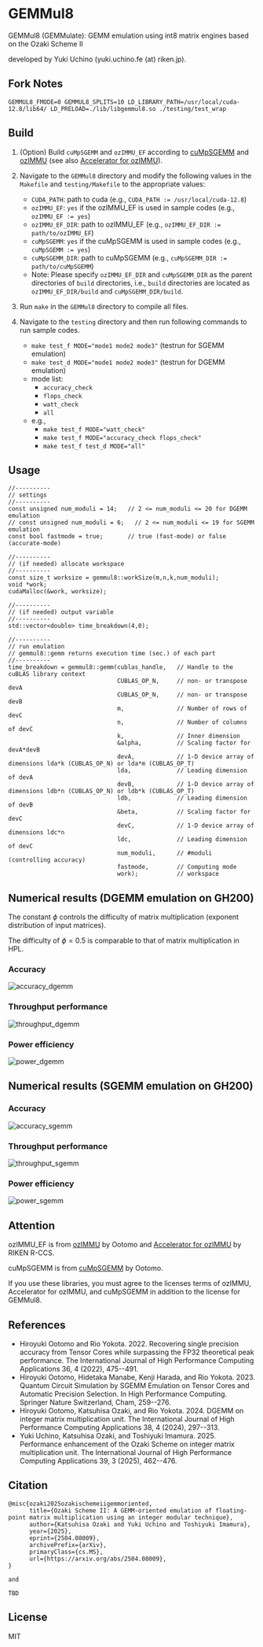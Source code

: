 # GEMMul8

GEMMul8 (GEMMulate): GEMM emulation using int8 matrix engines based on the Ozaki Scheme II

developed by Yuki Uchino (yuki.uchino.fe (at) riken.jp).

## Fork Notes

```
GEMMUL8_FMODE=0 GEMMUL8_SPLITS=10 LD_LIBRARY_PATH=/usr/local/cuda-12.8/lib64/ LD_PRELOAD=./lib/libgemmul8.so ./testing/test_wrap
```

## Build

1. (Option) Build `cuMpSGEMM` and `ozIMMU_EF` according to [cuMpSGEMM](https://github.com/enp1s0/cuMpSGEMM) and [ozIMMU](https://github.com/enp1s0/ozIMMU) (see also [Accelerator for ozIMMU](https://github.com/RIKEN-RCCS/accelerator_for_ozIMMU)).

2. Navigate to the `GEMMul8` directory and modify the following values in the `Makefile` and `testing/Makefile` to the appropriate values:

   - `CUDA_PATH`: path to cuda (e.g., `CUDA_PATH := /usr/local/cuda-12.8`)
   - `ozIMMU_EF`: `yes` if the ozIMMU_EF is used in sample codes (e.g., `ozIMMU_EF := yes`)
   - `ozIMMU_EF_DIR`: path to ozIMMU_EF (e.g., `ozIMMU_EF_DIR := path/to/ozIMMU_EF`)
   - `cuMpSGEMM`: `yes` if the cuMpSGEMM is used in sample codes (e.g., `cuMpSGEMM := yes`)
   - `cuMpSGEMM_DIR`: path to cuMpSGEMM (e.g., `cuMpSGEMM_DIR := path/to/cuMpSGEMM`)
   - Note: Please specify `ozIMMU_EF_DIR` and `cuMpSGEMM_DIR` as the parent directories of `build` directories, i.e., `build` directories are located as `ozIMMU_EF_DIR/build` and `cuMpSGEMM_DIR/build`.

3. Run `make` in the `GEMMul8` directory to compile all files.

4. Navigate to the `testing` directory and then run following commands to run sample codes.
   - `make test_f MODE="mode1 mode2 mode3"` (testrun for SGEMM emulation)
   - `make test_d MODE="mode1 mode2 mode3"` (testrun for DGEMM emulation)
   - mode list:
     - `accuracy_check`
     - `flops_check`
     - `watt_check`
     - `all`
   - e.g.,
     - `make test_f MODE="watt_check"`
     - `make test_f MODE="accuracy_check flops_check"`
     - `make test_f test_d MODE="all"`

## Usage

```
//----------
// settings
//----------
const unsigned num_moduli = 14;   // 2 <= num_moduli <= 20 for DGEMM emulation
// const unsigned num_moduli = 6;   // 2 <= num_moduli <= 19 for SGEMM emulation
const bool fastmode = true;       // true (fast-mode) or false (accurate-mode)

//----------
// (if needed) allocate workspace
//----------
const size_t worksize = gemmul8::workSize(m,n,k,num_moduli);
void *work;
cudaMalloc(&work, worksize);

//----------
// (if needed) output variable
//----------
std::vector<double> time_breakdown(4,0);

//----------
// run emulation
// gemmul8::gemm returns execution time (sec.) of each part
//----------
time_breakdown = gemmul8::gemm(cublas_handle,   // Handle to the cuBLAS library context
                               CUBLAS_OP_N,     // non- or transpose devA
                               CUBLAS_OP_N,     // non- or transpose devB
                               m,               // Number of rows of devC
                               n,               // Number of columns of devC
                               k,               // Inner dimension
                               &alpha,          // Scaling factor for devA*devB
                               devA,            // 1-D device array of dimensions lda*k (CUBLAS_OP_N) or lda*m (CUBLAS_OP_T)
                               lda,             // Leading dimension of devA
                               devB,            // 1-D device array of dimensions ldb*n (CUBLAS_OP_N) or ldb*k (CUBLAS_OP_T)
                               ldb,             // Leading dimension of devB
                               &beta,           // Scaling factor for devC
                               devC,            // 1-D device array of dimensions ldc*n
                               ldc,             // Leading dimension of devC
                               num_moduli,      // #moduli (controlling accuracy)
                               fastmode,        // Computing mode
                               work);           // workspace
```

## Numerical results (DGEMM emulation on GH200)

The constant $\phi$ controls the difficulty of matrix multiplication (exponent distribution of input matrices).

The difficulty of $\phi = 0.5$ is comparable to that of matrix multiplication in HPL.

### Accuracy

![accuracy_dgemm](./GEMMul8/testing/results_in_paper/fig/oz2_results_d_accuracy_NVIDIA_GH200_480GB.png)

### Throughput performance

![throughput_dgemm](./GEMMul8/testing/results_in_paper/fig/oz2_results_d_time_NVIDIA_GH200_480GB.png)

### Power efficiency

![power_dgemm](./GEMMul8/testing/results_in_paper/fig/oz2_results_d_watt_NVIDIA_GH200_480GB.png)

## Numerical results (SGEMM emulation on GH200)

### Accuracy

![accuracy_sgemm](./GEMMul8/testing/results_in_paper/fig/oz2_results_f_accuracy_NVIDIA_GH200_480GB.png)

### Throughput performance

![throughput_sgemm](./GEMMul8/testing/results_in_paper/fig/oz2_results_f_time_NVIDIA_GH200_480GB.png)

### Power efficiency

![power_sgemm](./GEMMul8/testing/results_in_paper/fig/oz2_results_f_watt_NVIDIA_GH200_480GB.png)

## Attention

ozIMMU_EF is from [ozIMMU](https://github.com/enp1s0/ozIMMU) by Ootomo and [Accelerator for ozIMMU](https://github.com/RIKEN-RCCS/accelerator_for_ozIMMU) by RIKEN R-CCS.

cuMpSGEMM is from [cuMpSGEMM](https://github.com/enp1s0/cuMpSGEMM) by Ootomo.

If you use these libraries, you must agree to the licenses terms of ozIMMU, Accelerator for ozIMMU, and cuMpSGEMM in addition to the license for GEMMul8.

## References

- Hiroyuki Ootomo and Rio Yokota. 2022. Recovering single precision accuracy from Tensor Cores while surpassing the FP32 theoretical peak performance. The International Journal of High Performance Computing Applications 36, 4 (2022), 475--491.
- Hiroyuki Ootomo, Hidetaka Manabe, Kenji Harada, and Rio Yokota. 2023. Quantum Circuit Simulation by SGEMM Emulation on Tensor Cores and Automatic Precision Selection. In High Performance Computing. Springer Nature Switzerland, Cham, 259--276.
- Hiroyuki Ootomo, Katsuhisa Ozaki, and Rio Yokota. 2024. DGEMM on integer matrix multiplication unit. The International Journal of High Performance Computing Applications 38, 4 (2024), 297--313.
- Yuki Uchino, Katsuhisa Ozaki, and Toshiyuki Imamura. 2025. Performance enhancement of the Ozaki Scheme on integer matrix multiplication unit. The International Journal of High Performance Computing Applications 39, 3 (2025), 462--476.

## Citation

```
@misc{ozaki2025ozakischemeiigemmoriented,
      title={Ozaki Scheme II: A GEMM-oriented emulation of floating-point matrix multiplication using an integer modular technique},
      author={Katsuhisa Ozaki and Yuki Uchino and Toshiyuki Imamura},
      year={2025},
      eprint={2504.08009},
      archivePrefix={arXiv},
      primaryClass={cs.MS},
      url={https://arxiv.org/abs/2504.08009},
}

and

TBD
```

## License

MIT
